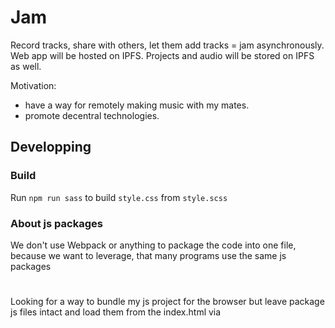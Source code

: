 # Jam
Record tracks, share with others, let them add tracks = jam asynchronously. 
Web app will be hosted on IPFS. 
Projects and audio will be stored on IPFS as well. 

Motivation: 
- have a way for remotely making music with my mates. 
- promote decentral technologies. 
## Developping
### Build
Run `npm run sass` to build `style.css` from `style.scss`
### About js packages
We don't use Webpack or anything to package the code into one file, because we want to leverage, that many programs use the same js packages


#
Looking for a way to bundle my js project for the browser but leave package js files intact and load them from the index.html via <script> tags.

Hey,
I'm building a web app that'll be hosted on IPFS. 
On IPFS every file has a contend identifier that is basically a hash of the file. If many people upload files that are identical, they all have the same cid. If many webapps hosted on IPFS refer to the packages they use instead of bundling them, storage will be saved - it's a bit like dynamic linked libs and static libs. 
Therefore I don't bundle js packages like js-ipfs or vue. 

.... just clicked save accidentally (ctrl-enter) ... i'm editing this post right now - ti is not finished yet ;D